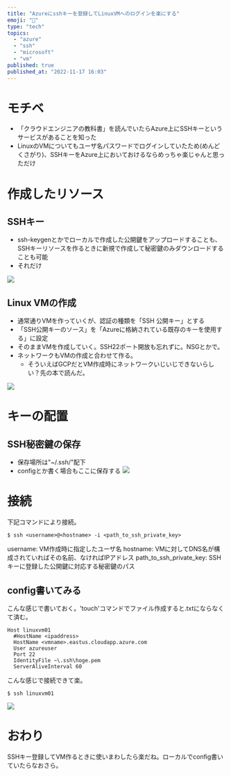 ```yaml
---
title: "Azureにsshキーを登録してLinuxVMへのログインを楽にする"
emoji: "🔑"
type: "tech"
topics:
  - "azure"
  - "ssh"
  - "microsoft"
  - "vm"
published: true
published_at: "2022-11-17 16:03"
---
```


# モチベ
- 「クラウドエンジニアの教科書」を読んでいたらAzure上にSSHキーというサービスがあることを知った
- LinuxのVMについてもユーザ名パスワードでログインしていたため(めんどくさがり)、SSHキーをAzure上においておけるならめっちゃ楽じゃんと思っただけ

# 作成したリソース
## SSHキー
- ssh-keygenとかでローカルで作成した公開鍵をアップロードすることも、SSHキーリソースを作るときに新規で作成して秘密鍵のみダウンロードすることも可能
- それだけ

![](https://storage.googleapis.com/zenn-user-upload/ee77d3f47460-20221117.png)

## Linux VMの作成
- 通常通りVMを作っていくが、認証の種類を「SSH 公開キー」とする
- 「SSH公開キーのソース」を「Azureに格納されている既存のキーを使用する」に設定
- そのままVMを作成していく。SSH22ポート開放も忘れずに。NSGとかで。
- ネットワークもVMの作成と合わせて作る。
	- そういえばGCPだとVM作成時にネットワークいじいじできないらしい？先の本で読んだ。

![](https://storage.googleapis.com/zenn-user-upload/57305734ae1d-20221117.png)

# キーの配置
## SSH秘密鍵の保存
- 保存場所は"~/.ssh/"配下
- configとか書く場合もここに保存する
![](https://storage.googleapis.com/zenn-user-upload/a78dc9c44780-20221117.png)

# 接続

下記コマンドにより接続。
```
$ ssh <username>@<hostname> -i <path_to_ssh_private_key>
```
username: VM作成時に指定したユーザ名
hostname: VMに対してDNS名が構成されていればその名前、なければIPアドレス
path_to_ssh_private_key: SSHキーに登録した公開鍵に対応する秘密鍵のパス

## config書いてみる
こんな感じで書いておく。'touch'コマンドでファイル作成すると.txtにならなくて済む。
```
Host linuxvm01
  #HostName <ipaddress>
  HostName <vmname>.eastus.cloudapp.azure.com
  User azureuser
  Port 22
  IdentityFile ~\.ssh\hoge.pem
  ServerAliveInterval 60
```

こんな感じで接続できて楽。
```
$ ssh linuxvm01
```

![](https://storage.googleapis.com/zenn-user-upload/b7f85b81fd9b-20221117.png)

# おわり
SSHキー登録してVM作るときに使いまわしたら楽だね。ローカルでconfig書いていたらなおさら。

